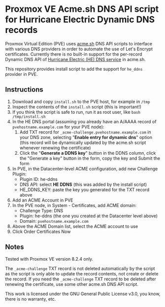 
# Proxmox VE Acme.sh DNS API script for Hurricane Electric Dynamic DNS records

Proxmox Virtual Edition (PVE) uses [acme.sh](https://github.com/acmesh-official/acme.sh) DNS API scripts
to interface with various DNS providers in order to automate the use of Let's Encrypt certificates.
Currently there is no built-in support for the per-record Dynamic DNS API of
[Hurricane Electric (HE) DNS service](https://dns.he.net/) in acme.sh.

This repository provides install script to add the support for `he_ddns` provider
in PVE.

## Instructions

1. Download and copy `install.sh` to the PVE host, for example in `/tmp`
1. Inspect the contents of the `install.sh` script (this is important!)
1. If you think the script is safe to run, run it as root user, like `bash /tmp/install.sh`
1. In the HE DNS portal (assuming you already have an A/AAAA record of `pvehostname.example.com` for your PVE node):
    1. Add TXT record for `_acme-challenge.pvehostname.example.com` in your DNS zone,
selecting "**Enable entry for dynamic dns**" option (this record will be dynamically updated
by the acme.sh script whenever renewing the certificate)
    1. Click the "**Generate a DDNS key**" button in the DDNS column, click the
"Generate a key" button in the form, copy the key and Submit the form
1. In PVE, in the Datacenter-level ACME configuration, add new Challenge Plugin:
    - Plugin ID: he-ddns
    - DNS API: select **HE DDNS** (this was added by the install script)
    - HE_DDNS_KEY: paste the key you generated for the TXT record above
1. Add an ACME Account in PVE
1. In the PVE node, in System - Certificates, add ACME domain:
    - Challenge Type: DNS
    - Plugin: he-ddns (the one you created at the Datacenter level above)
    - Domain: `pvehostname.example.com`
1. Above the ACME Domain list, select the ACME account to use
1. Click Order Certificates Now

## Notes

Tested with Proxmox VE version 8.2.4 only.

The `_acme-challenge` TXT record is not deleted automatically by the script as the script is
only able to update the record contents, not create or delete the record.
If you need the `_acme-challenge` TXT record to be deleted after renewing the certificate, use some other
acme.sh DNS API script.

This work is licensed under the GNU General Public License v3.0, you know, there is no warranty, etc.
